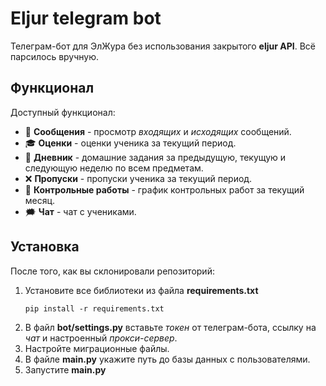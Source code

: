 # Eljur telegram bot

Телеграм-бот для ЭлЖура без использования закрытого **eljur API**. Всё парсилось вручную.

## Функционал

Доступный функционал:
* 📩 **Сообщения** - просмотр *входящих* и *исходящих* сообщений.
* 🎓 **Оценки** - оценки ученика за текущий период.
* 📖 **Дневник** - домашние задания за предыдущую, текущую и следующую неделю по всем предметам.
* ❌ **Пропуски** - пропуски ученика за текущий период.
* 🗿 **Контрольные работы** - график контрольных работ за текущий месяц.
* 🗯 **Чат** - чат с учениками.

## Установка

После того, как вы склонировали репозиторий: 
1. Установите все библиотеки из файла **requirements.txt**
    ```
    pip install -r requirements.txt
    ```
2. В файл **bot/settings.py** вставьте *токен* от телеграм-бота, ссылку на *чат* и настроенный *прокси-сервер*.
3. Настройте миграционные файлы.
4. В файле **main.py** укажите путь до базы данных с пользователями.
5. Запустите **main.py**

